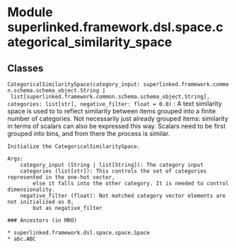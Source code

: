 Module superlinked.framework.dsl.space.categorical_similarity_space
===================================================================

Classes
-------

`CategoricalSimilaritySpace(category_input: superlinked.framework.common.schema.schema_object.String | list[superlinked.framework.common.schema.schema_object.String], categories: list[str], negative_filter: float = 0.0)`
:   A text similarity space is used to to reflect similarity between items grouped into a finite number of categories.
    Not necessarily just already grouped items: similarity in terms of scalars can also be expressed this way.
    Scalars need to be first grouped into bins, and from there the process is similar.
    
    Initialize the CategoricalSimilaritySpace.
    
    Args:
        category_input (String | list[String]): The category input
        categories (list[str]): This controls the set of categories represented in the one-hot vector,
            else it falls into the other category. It is needed to control dimensionality.
        negative_filter (float): Not matched category vector elements are not initialized as 0,
            but as negative_filter

    ### Ancestors (in MRO)

    * superlinked.framework.dsl.space.space.Space
    * abc.ABC